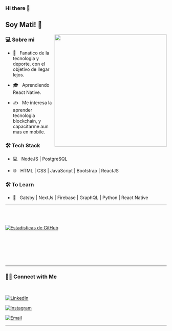 ### Hi there 👋<h2> Soy Mati! 👨</h2>

<img src="https://camo.githubusercontent.com/117d0191569b7e00e69062ce99d26fe9c251dc735c57386b497c75b0b26dda08/68747470733a2f2f63646e2e6472696262626c652e636f6d2f75736572732f313035393538332f73637265656e73686f74732f343137313336372f636f64696e672d667265616b2e676966" width="350" align='right'>



 
 <h3>💻 Sobre mi </h3>



- 🤔 &nbsp; Fanatico de la tecnologia y deporte, con el objetivo de llegar lejos.

- 🎓 &nbsp; Aprendiendo React Native.

- ✍️ &nbsp; Me interesa la aprender tecnologia blockchain, y capacitarme aun mas en mobile.



<h3>🛠 Tech Stack</h3>



- 💻 &nbsp;    NodeJS | PostgreSQL

- 🌐 &nbsp; HTML | CSS | JavaScript | Bootstrap | ReactJS

<h3>🛠 To Learn</h3>

- 🔧 &nbsp; Gatsby | NextJs | Firebase | GraphQL | Python | React Native

<hr>



<br/><br/>

[![Estadisticas de GitHub](https://github-readme-stats.vercel.app/api?username=mati13logo&show_icons=true)](https://github.com/mati13logo)

<br/>

<br/>





<br><br>



<hr>



<h3> 🤝🏻 Connect with Me </h3>

<br>



<p align="center">


<a href="https://www.linkedin.com/in/matias-logotetti/"><img alt="LinkedIn" src="https://img.shields.io/badge/LinkedIn-Matias%20Logotetti-blue?style=flat-square&logo=linkedin"></a>

<a href="https://www.instagram.com/mati13logo/"><img alt="Instagram" src="https://img.shields.io/badge/Instagram-mati13logo-black?style=flat-square&logo=instagram"></a>

<a href="mailto:matitl@hotmail.com"><img alt="Email" src="https://img.shields.io/badge/Email-matitl@hotmail.com-blue?style=flat-square&logo=outlook"></a>

</p>








<hr>
